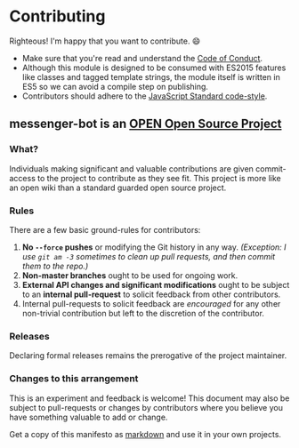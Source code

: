 # Contributing

Righteous! I'm happy that you want to contribute. :smile:

* Make sure that you're read and understand the [Code of Conduct](CODE_OF_CONDUCT.md).
* Although this module is designed to be consumed with ES2015 features like classes and tagged template strings, the module itself is written in ES5 so we can avoid a compile step on publishing.
* Contributors should adhere to the [JavaScript Standard code-style](https://github.com/feross/standard).

## messenger-bot is an [OPEN Open Source Project](http://openopensource.org/)

### What?

Individuals making significant and valuable contributions are given
commit-access to the project to contribute as they see fit. This project
is more like an open wiki than a standard guarded open source project.

### Rules

There are a few basic ground-rules for contributors:

1. **No `--force` pushes** or modifying the Git history in any way. *(Exception: I use `git am -3` sometimes to clean up pull requests, and then commit them to the repo.)*
2. **Non-master branches** ought to be used for ongoing work.
3. **External API changes and significant modifications** ought to be subject to an **internal pull-request** to solicit feedback from other contributors.
4. Internal pull-requests to solicit feedback are *encouraged* for any other non-trivial contribution but left to the discretion of the contributor.

### Releases

Declaring formal releases remains the prerogative of the project maintainer.

### Changes to this arrangement

This is an experiment and feedback is welcome! This document may also be
subject to pull-requests or changes by contributors where you believe
you have something valuable to add or change.

Get a copy of this manifesto as [markdown](https://raw.githubusercontent.com/openopensource/openopensource.github.io/master/Readme.md) and use it in your own projects.

